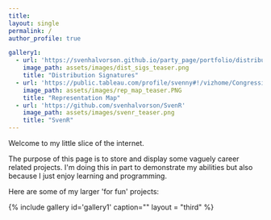 ```yaml
---
title:
layout: single
permalink: /
author_profile: true

gallery1:
  - url: 'https://svenhalvorson.github.io/party_page/portfolio/distribution_signatures'
    image_path: assets/images/dist_sigs_teaser.png
    title: "Distribution Signatures"
  - url: 'https://public.tableau.com/profile/svenny#!/vizhome/CongressionalPowerMap/CongressionalPowerMap'
    image_path: assets/images/rep_map_teaser.PNG
    title: "Representation Map"
  - url: 'https://github.com/svenhalvorson/SvenR'
    image_path: assets/images/svenr_teaser.png
    title: "SvenR"    
---
```


Welcome to my little slice of the internet.

The purpose of this page is to store and display some vaguely career related projects. I'm doing this in part to demonstrate my abilities but also because I just enjoy learning and programming.

Here are some of my larger 'for fun' projects:

{% include gallery id='gallery1' caption="" layout = "third" %}
